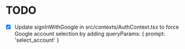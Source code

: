 # TODO

- [x] Update signInWithGoogle in src/contexts/AuthContext.tsx to force Google account selection by adding queryParams: { prompt: 'select_account' }
